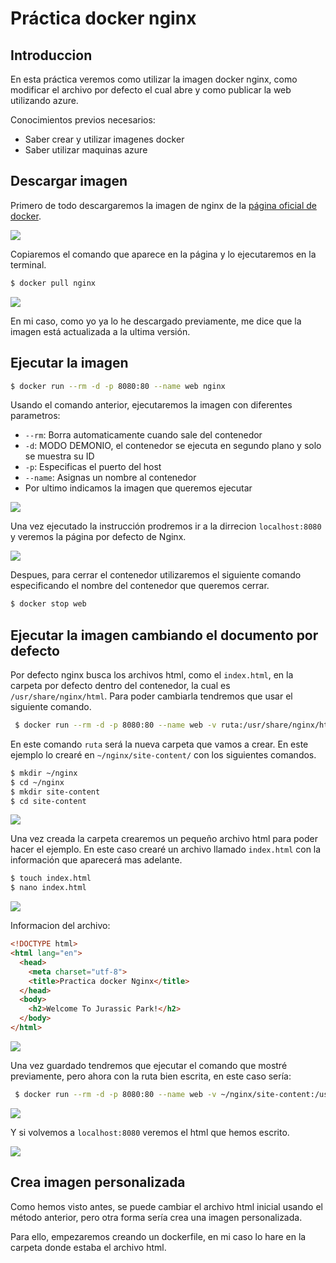 # Práctica docker nginx
## Introduccion
En esta práctica veremos como utilizar la imagen docker nginx, como modificar el archivo por defecto el cual abre y como publicar la web utilizando azure.

Conocimientos previos necesarios:
- Saber crear y utilizar imagenes docker
- Saber utilizar maquinas azure
## Descargar imagen

Primero de todo descargaremos la imagen de nginx de la [página oficial de docker](https://hub.docker.com/_/nginx).

![](https://i.imgur.com/VyryX5c.png)

Copiaremos el comando que aparece en la página y lo ejecutaremos en la terminal.

```bash
$ docker pull nginx
```

![](https://i.imgur.com/ir5XJNG.png)

En mi caso, como yo ya lo he descargado previamente, me dice que la imagen está actualizada a la ultima versión.

## Ejecutar la imagen
```bash
$ docker run --rm -d -p 8080:80 --name web nginx
```

Usando el comando anterior, ejecutaremos la imagen con diferentes parametros:
-  `--rm`: Borra automaticamente cuando sale del contenedor
-  `-d`: MODO DEMONIO, el contenedor se ejecuta en segundo plano y solo se muestra su ID
-  `-p`: Especificas el puerto del host
-  `--name`: Asignas un nombre al contenedor
-  Por ultimo indicamos la imagen que queremos ejecutar

![](https://i.imgur.com/fwrNMAB.png)

Una vez ejecutado la instrucción prodremos ir a la dirrecion `localhost:8080` y veremos la página por defecto de Nginx.

![](https://i.imgur.com/dwYq77L.png)

Despues, para cerrar el contenedor utilizaremos el siguiente comando especificando el nombre del contenedor que queremos cerrar.
```bash
$ docker stop web
```

## Ejecutar la imagen cambiando el documento por defecto
 Por defecto nginx busca los archivos html, como el `index.html`, en la carpeta por defecto dentro del contenedor, la cual es `/usr/share/nginx/html`. Para poder cambiarla tendremos que usar el siguiente comando.
```bash
 $ docker run --rm -d -p 8080:80 --name web -v ruta:/usr/share/nginx/html nginx
 ```
 En este comando `ruta` será la nueva carpeta que vamos a crear. En este ejemplo lo crearé en `~/nginx/site-content/` con los siguientes comandos.
 ```bash
 $ mkdir ~/nginx
 $ cd ~/nginx
 $ mkdir site-content
 $ cd site-content
 ```
 ![](https://i.imgur.com/b9eI32Z.png)

Una vez creada la carpeta crearemos un pequeño archivo html para poder hacer el ejemplo. En este caso crearé un archivo llamado `index.html` con la información que aparecerá mas adelante.
```bash
$ touch index.html
$ nano index.html
```
![](https://i.imgur.com/HIXMZeI.png)

Informacion del archivo:
```html
<!DOCTYPE html>
<html lang="en">
  <head>
	<meta charset="utf-8">
    <title>Practica docker Nginx</title>
  </head>
  <body>
    <h2>Welcome To Jurassic Park!</h2>
  </body>
</html>
```
![](https://i.imgur.com/4Fm3k1D.png)

Una vez guardado tendremos que ejecutar el comando que mostré previamente, pero ahora con la ruta bien escrita, en este caso sería:
```bash
 $ docker run --rm -d -p 8080:80 --name web -v ~/nginx/site-content:/usr/share/nginx/html nginx
 ```
![](https://i.imgur.com/Lop3uDN.png)

Y si volvemos a `localhost:8080` veremos el html que hemos escrito.

![](https://i.imgur.com/I3P2Wia.png)

## Crea imagen personalizada
Como hemos visto antes, se puede cambiar el archivo html inicial usando el método anterior, pero otra forma sería crea una imagen personalizada.

Para ello, empezaremos creando un dockerfile, en mi caso lo hare en la carpeta donde estaba el archivo html.